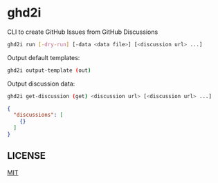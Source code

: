 # ghd2i

CLI to create GitHub Issues from GitHub Discussions

```sh
ghd2i run [-dry-run] [-data <data file>] [<discussion url> ...]
```

Output default templates:

```sh
ghd2i output-template (out)
```

Output discussion data:

```sh
ghd2i get-discussion (get) <discussion url> [<discussion url> ...]
```

```json
{
  "discussions": [
    {}
  ]
}
```

## LICENSE

[MIT](LICENSE)
